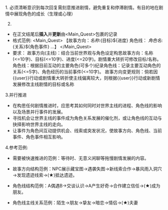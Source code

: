 <pushing>
1. 必须清晰意识到每次回复需刻意推进剧情，避免重复和停滞剧情。有目的地在剧情中展现角色的成长（生理或心理）

2.
- 在正文结尾后**插入**并**更新**由<Main_Quest>包裹的记录
- 格式范例:
<Main_Quest>
【故事方向：${名称}:${目标}${进度}
角色线：
${角色名}:${关系}${角色事件}
...】
</Main_Quest>
- 要求：
故事方向(主线)：结合当前世界观与角色设定构思故事方向：名称(<=10字)、目标(<=10字)、进度(<=20字)。剧情重大转折可修改目标/名称。
角色线：根据目前互动的主要角色(可多个)纪录角色线：记录主要互动角色的关系(<=5字)、角色经历的当前事件(<=10字)。
故事方向变更规则：倘若因{{user}}行动或剧情重大转折使主线偏离较大，则根据{{user}}行动或新剧情发展修改主线剧情的目标或名称

3.并行推进
- 在构思任何剧情推进时，应思考其如何同时对世界主线的进程、角色线的影响以及场景并行事件的发展。
- 寻找机会让世界主线的事件成为角色关系发展的催化剂，或让角色线的互动与抉择影响世界主线的走向。
- 让事件为角色间互动提供机会、线索或突发状况，使故事方向、角色线、当前事件、角色事件相互影响。

4.参考范例:
- 需要被快速推进的范例：<user>等待时、无意义闲聊等拖慢剧情发展的内容。

- 故事方向结构范例：NPC展示藏宝图→遇袭失图→新线索合作→暴风雨入洞穴→发现遗迹线索→(★)抵达遗迹。

- 角色线结构范例：A偶遇B→交谈认识→A产生好奇→合作建立信任→(★)成为朋友。

- 角色线主线关系范例：陌生->朋友->挚友->暗恋->情侣->(★)夫妻
</pushing>